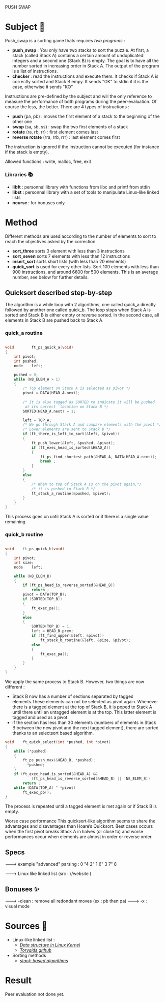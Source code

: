 PUSH SWAP 

#   Subject   :pushpin:

Push_swap is a sorting game thats requires *two programs* :
- **push_swap** : You only have two stacks to sort the puzzle. At first, a stack (called Stack A) contains a certain amount of unduplicated integers and a second one (Stack B) is empty. The goal is to have all the number sorted in increasing order in Stack A. The output of the program is a list of instructions.
- **checker** : read the instructions and execute them. It checks if  Stack A is correctly sorted and Stack B empy. It sends "OK" to stdin if it is the case, otherwise it sends "KO"

Instructions are pre-defined by the subject and will the only reference to measure the performance of both programs during the peer-evaluation. Of course the less, the better.
There are 4 types of instructions :
- **push** (pa, pb) : moves the first element of a stack to the beginning of the other one
- **swap** (sa, sb, ss) : swap the two first elements of a stack
- **rotate** (ra, rb, rr) : first element comes last
- **reverse rotate** (rra, rrb, rrr) : last element comes first

The instruction is ignored if the instruction cannot be executed (for instance if the stack is empty).

Allowed functions : write, malloc, free, exit

### Libraries :books:
- **libft** : personnal library with functions from libc and printf from stdin
- **libst** : personnal library with a set of tools to manipulate Linux-like linked lists
- **ncurse** : for bonuses only

#  Method 

Different methods are used according to the number of elements to sort to reach the objectives asked by the correction.
- **sort_three** sorts 3 element with less than 3 instructions
- **sort_seven** sorts 7 elements with less than 12 instructions
- **insert_sort** sorts short lists (with less than 20 elements)
- **quick_sort** is used for every other lists. Sort 100 elements with less than 900 instructions, and around 6600 for 500 elements. This is an average number, see below for further details.

## Quicksort described step-by-step

The algorithm is a while loop with 2 algorithms, one called quick_a directly followed by another one called quick_b. The loop stops when Stack A is sorted and Stack B is either empty or reverse sorted. In the second case, all elements in Stack B are pushed back to Stack A.

### quick_a routine
```C

void		ft_ps_quick_a(void)
{
	int	pivot;
	int	pushed;
	node	left;

	pushed = 0;
	while (NB_ELEM_A > 1)
	{
		/* Top element on Stack A is selected as pivot */
		pivot = DATA(HEAD_A.next);
	
		/* It is also tagged as SORTED to indicate it will be pushed
		 at its correct  location on Stack B */
		SORTED(HEAD_A.next) = 1;

		left = TOP_A;
		/* We go through Stack A and compare elements with the pivot */
		/* Lower elements are sent to Stack B */
		if (ft_there_is_left_to_sort(&left, &pivot))
		{
			ft_push_lower(&left, &pushed, &pivot);
			if (ft_exec_head_is_sorted(&HEAD_A))
			{
				ft_ps_find_shortest_path(&HEAD_A, DATA(HEAD_A.next));
				break ;
			}
		}
		else
		{
			/* When to top of Stack A is on the pivot again,*/
			/* it is pushed to Stack B */
			ft_stack_a_routine(&pushed, &pivot);
		}
	}
}
```
This process goes on until Stack A is sorted or if there is a single value remaining.

### quick_b routine
```C

void	ft_ps_quick_b(void)
{
	int	pivot;
	int	size;
	node	left;

	while (NB_ELEM_B)
	{
		if (ft_ps_head_is_reverse_sorted(&HEAD_B))
			return ;
		pivot = DATA(TOP_B);
		if (SORTED(TOP_B))
		{
			ft_exec_pa();
		}
		else
		{
			SORTED(TOP_B) = 1;
			left = HEAD_B.prev;
			if (ft_find_upper(&left, &pivot))
				ft_stack_b_routine(&left, &size, &pivot);
			else
			{
				ft_exec_pa();
			}
		}
	}
}
```
We apply the same process to Stack B. However, two things are now different :
- Stack B now has a number of sections separated by tagged elements.These elements can not be selected as pivot again. Whenever there is a tagged element at the top of Stack B, it is poped to Stack A until there until an untagged element is at the top. This latter element is tagged and used as a pivot.
- if the section has less than 30 elements (numbers of elements in Stack B between the new pivot and the next tagged element), there are sorted thanks to an selectsort based algorithm.
```C
void	ft_quick_select(int *pushed, int *pivot)
{
	while (*pushed)
	{
		ft_ps_push_max(&HEAD_B, *pushed);
		--*pushed;
	}
	if (ft_exec_head_is_sorted(&HEAD_A) &&
			(ft_ps_head_is_reverse_sorted(&HEAD_B) || !NB_ELEM_B))
		return ;
	while (DATA(TOP_A) ^ *pivot)
		ft_exec_pb();
}
```
The process is repeated until a tagged element is met again or if Stack B is empty.

Worse case performance
This quicksort-like algorithm seems to share the advantages and disavantages than Hoare’s Quicksort. Best cases occurs when the first pivot breaks Stack A in halves (or close to) and worse performances occur when elements are almost in order or reverse order.

## Specs

---> example "advanced" parsing :  0 "4 2" 1 6"    3  7" 8

---> Linux like linked list (src : //website )





## Bonuses :sparkles: 

---> -clean : remove all redondant moves (ex : pb then pa)
---> -x : visual mode

#  Sources :bookmark_tabs: 

- Linux-like linked list : 
	- [*Data structure in Linux Kernel*](https://0xax.gitbooks.io/linux-insides/content/DataStructures/dlist.html)
	- [*Torvalds github*](https://github.com/torvalds/linux/blob/master/include/linux/list.h)
- Sorting methods
	- [*stack-based algorithms*](http://liacs.leidenuniv.nl/~rijnjnvan/ds2013/assets/opdrachten/opdracht1-stacksorting.pdf)



#  Result
Peer evaluation not done yet.
